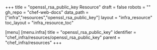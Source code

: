 +++
title = "openssl_rsa_public_key Resource"
draft = false
robots = ""
gh_repo = "chef-web-docs"
data_path = ["infra","resources","openssl_rsa_public_key"]
layout = "infra_resource"
toc_layout = "infra_resource_toc"

[menu]
  [menu.infra]
    title = "openssl_rsa_public_key"
    identifier = "chef_infra/resources/openssl_rsa_public_key"
    parent = "chef_infra/resources"
+++

<!-- The contents of this page are automatically generated from the openssl_rsa_public_key.yaml file in the data/infra/resources directory. -->
<!-- To suggest a change, edit the https://github.com/chef/chef/blob/main/lib/chef/resource/openssl_rsa_public_key.rb file and submit a pull request to the https://github.com/chef/chef repository. -->
<!-- markdownlint-disable-file -->
